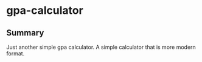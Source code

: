 # gpa-calculator

## Summary

Just another simple gpa calculator. A simple calculator that is more modern format.
